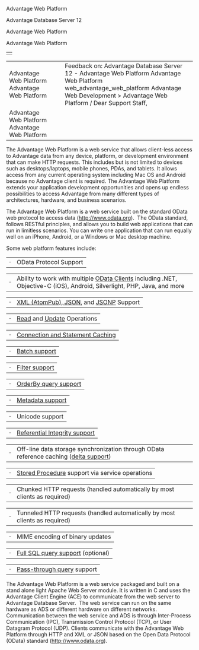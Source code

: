 Advantage Web Platform




Advantage Database Server 12  

Advantage Web Platform

Advantage Web Platform

|  |
| --- |
|  |

|  |  |  |  |  |
| --- | --- | --- | --- | --- |
| Advantage Web Platform  Advantage Web Platform |  |  | Feedback on: Advantage Database Server 12 - Advantage Web Platform Advantage Web Platform web\_advantage\_web\_platform Advantage Web Development > Advantage Web Platform / Dear Support Staff, |  |
| Advantage Web Platform  Advantage Web Platform |  |  |  |  |

The Advantage Web Platform is a web service that allows client-less access to Advantage data from any device, platform, or development environment that can make HTTP requests. This includes but is not limited to devices such as desktops/laptops, mobile phones, PDAs, and tablets. It allows access from any current operating system including Mac OS and Android because no Advantage client is required. The Advantage Web Platform extends your application development opportunities and opens up endless possibilities to access Advantage from many different types of architectures, hardware, and business scenarios.

The Advantage Web Platform is a web service built on the standard OData web protocol to access data (<http://www.odata.org>).  The OData standard, follows RESTful principles, and allows you to build web applications that can run in limitless scenarios. You can write one application that can run equally well on an iPhone, Android, or a Windows or Mac desktop machine.

Some web platform features include:

|  |  |
| --- | --- |
| · | OData Protocol Support |

|  |  |
| --- | --- |
| · | Ability to work with multiple [OData Clients](web_service_consumption.htm) including .NET, Objective-C (iOS), Android, Silverlight, PHP, Java, and more |

|  |  |
| --- | --- |
| · | [XML (AtomPub), JSON](web_result_set_format.htm), and [JSONP](web_jsonp.htm) Support |

|  |  |
| --- | --- |
| · | [Read](web_uri_format.htm) and [Update](web_update_operations.htm) Operations |

|  |  |
| --- | --- |
| · | [Connection and Statement Caching](web_connection_pooling.htm) |

|  |  |
| --- | --- |
| · | [Batch support](web_batch_operations.htm) |

|  |  |
| --- | --- |
| · | [Filter support](web_collections.htm) |

|  |  |
| --- | --- |
| · | [OrderBy query support](web_collections.htm) |

|  |  |
| --- | --- |
| · | [Metadata support](web_metadata.htm) |

|  |  |
| --- | --- |
| · | Unicode support |

|  |  |
| --- | --- |
| · | [Referential Integrity support](web_referential_integrity.htm) |

|  |  |
| --- | --- |
| · | Off-line data storage synchronization through OData reference caching ([delta support](web_delta_operations.htm)) |

|  |  |
| --- | --- |
| · | [Stored Procedure](web_stored_procedures.htm) support via service operations |

|  |  |
| --- | --- |
| · | Chunked HTTP requests (handled automatically by most clients as required) |

|  |  |
| --- | --- |
| · | Tunneled HTTP requests (handled automatically by most clients as required) |

|  |  |
| --- | --- |
| · | MIME encoding of binary updates |

|  |  |
| --- | --- |
| · | [Full SQL query support](web_query_service_operation.htm) (optional) |

|  |  |
| --- | --- |
| · | [Pass-through query](web_pass_through_queries.htm) support |

The Advantage Web Platform is a web service packaged and built on a stand alone light Apache Web Server module. It is written in C and uses the Advantage Client Engine (ACE) to communicate from the web server to Advantage Database Server.  The web service can run on the same hardware as ADS or different hardware on different networks. Communication between the web service and ADS is through Inter-Process Communication (IPC), Transmission Control Protocol (TCP), or User Datagram Protocol (UDP). Clients communicate with the Advantage Web Platform through HTTP and XML or JSON based on the Open Data Protocol (OData) standard (<http://www.odata.org>).